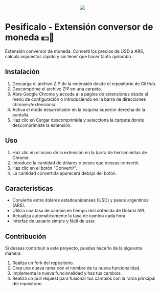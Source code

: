 <p align="center">
        <img src="https://github.com/thiagosequeira/Pesificalo-Extension/blob/master/images/banner_pesificalo.png" />
</p>

# Pesificalo - Extensión conversor de moneda 💵💱
Extensión conversor de moneda. Convertí los precios de USD a ARS, calculá impuestos rápido y sin tener que hacer tanto quilombo.

## Instalación
1. Descarga el archivo ZIP de la extensión desde el repositorio de GitHub.
2. Descomprime el archivo ZIP en una carpeta.
3. Abre Google Chrome y accede a la página de extensiones desde el menú de configuración o introduciendo en la barra de direcciones chrome://extensions/.
4. Activa el modo desarrollador en la esquina superior derecha de la pantalla.
5. Haz clic en Cargar descomprimida y selecciona la carpeta donde descomprimiste la extensión.

## Uso
1. Haz clic en el ícono de la extensión en la barra de herramientas de Chrome.
2. Introduce la cantidad de dólares o pesos que deseas convertir.
3. Haz clic en el botón "Convertir".
4. La cantidad convertida aparecerá debajo del botón.


## Características
- Convierte entre dólares estadounidenses (USD) y pesos argentinos (ARS).
- Utiliza una tasa de cambio en tiempo real obtenida de Dolarsi API.
- Actualiza automáticamente la tasa de cambio cada hora.
- Interfaz de usuario simple y fácil de usar.


## Contribución
Si deseas contribuir a este proyecto, puedes hacerlo de la siguiente manera:
1. Realiza un fork del repositorio.
2. Crea una nueva rama con el nombre de tu nueva funcionalidad.
3. Implementa la nueva funcionalidad y haz tus cambios.
4. Realiza un pull request para fusionar tus cambios con la rama principal del repositorio.
